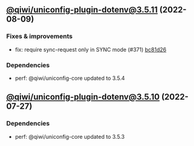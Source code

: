 ## [@qiwi/uniconfig-plugin-dotenv@3.5.11](https://github.com/qiwi/uniconfig/compare/2022.7.27-qiwi.uniconfig-plugin-dotenv.3.5.10-f0...2022.8.9-qiwi.uniconfig-plugin-dotenv.3.5.11-f0) (2022-08-09)

### Fixes & improvements
* fix: require sync-request only in SYNC mode (#371) [bc81d26](https://github.com/qiwi/uniconfig/commit/bc81d261273ce3976f71db5e7e6dcea3584ad483)

### Dependencies
* perf: @qiwi/uniconfig-core updated to 3.5.4

## [@qiwi/uniconfig-plugin-dotenv@3.5.10](https://github.com/qiwi/uniconfig/compare/@qiwi/uniconfig-plugin-dotenv@3.5.9...2022.7.27-qiwi.uniconfig-plugin-dotenv.3.5.10-f0) (2022-07-27)

### Dependencies
* perf: @qiwi/uniconfig-core updated to 3.5.3
